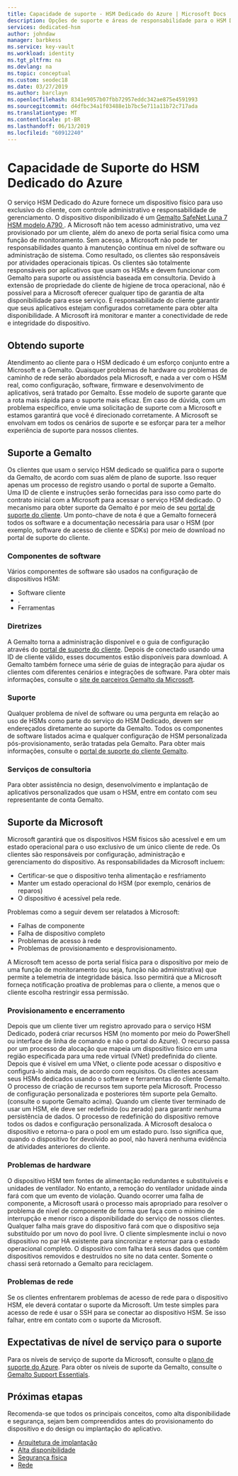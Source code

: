 ```yaml
---
title: Capacidade de suporte - HSM Dedicado do Azure | Microsoft Docs
description: Opções de suporte e áreas de responsabilidade para o HSM Dedicado do Azure em cenários diferentes
services: dedicated-hsm
author: johndaw
manager: barbkess
ms.service: key-vault
ms.workload: identity
ms.tgt_pltfrm: na
ms.devlang: na
ms.topic: conceptual
ms.custom: seodec18
ms.date: 03/27/2019
ms.author: barclayn
ms.openlocfilehash: 8341e9057b07fbb72957eddc342ae875e4591993
ms.sourcegitcommit: d4dfbc34a1f03488e1b7bc5e711a11b72c717ada
ms.translationtype: MT
ms.contentlocale: pt-BR
ms.lasthandoff: 06/13/2019
ms.locfileid: "60912240"
---
```

# <a name="azure-dedicated-hsm-supportability"></a>Capacidade de Suporte do HSM Dedicado do Azure

O serviço HSM Dedicado do Azure fornece um dispositivo físico para uso exclusivo do cliente, com controle administrativo e responsabilidade de gerenciamento. O dispositivo disponibilizado é um [Gemalto SafeNet Luna 7 HSM modelo A790 ](https://safenet.gemalto.com/data-encryption/hardware-security-modules-hsms/safenet-network-hsm/). A Microsoft não tem acesso administrativo, uma vez provisionado por um cliente, além do anexo de porta serial física como uma função de monitoramento.  Sem acesso, a Microsoft não pode ter responsabilidades quanto à manutenção contínua em nível de software ou administração de sistema. Como resultado, os clientes são responsáveis por atividades operacionais típicas.
Os clientes são totalmente responsáveis por aplicativos que usam os HSMs e devem funcionar com Gemalto para suporte ou assistência baseada em consultoria. Devido à extensão de propriedade do cliente de higiene de troca operacional, não é possível para a Microsoft oferecer qualquer tipo de garantia de alta disponibilidade para esse serviço. É responsabilidade do cliente garantir que seus aplicativos estejam configurados corretamente para obter alta disponibilidade. A Microsoft irá monitorar e manter a conectividade de rede e integridade do dispositivo.

## <a name="getting-support"></a>Obtendo suporte

Atendimento ao cliente para o HSM dedicado é um esforço conjunto entre a Microsoft e a Gemalto. Quaisquer problemas de hardware ou problemas de caminho de rede serão abordados pela Microsoft, e nada a ver com o HSM real, como configuração, software, firmware e desenvolvimento de aplicativos, será tratado por Gemalto. Esse modelo de suporte garante que a rota mais rápida para o suporte mais eficaz. Em caso de dúvida, com um problema específico, envie uma solicitação de suporte com a Microsoft e estamos garantirá que você é direcionado corretamente. A Microsoft se envolvam em todos os cenários de suporte e se esforçar para ter a melhor experiência de suporte para nossos clientes.

## <a name="gemalto-support"></a>Suporte a Gemalto

Os clientes que usam o serviço HSM dedicado se qualifica para o suporte da Gemalto, de acordo com suas além de plano de suporte. Isso requer apenas um processo de registro usando o portal de suporte a Gemalto. Uma ID de cliente e instruções serão fornecidas para isso como parte do contrato inicial com a Microsoft para acessar o serviço HSM dedicado. O mecanismo para obter suporte da Gemalto é por meio de seu [portal de suporte do cliente](https://supportportal.gemalto.com/csm/).
Um ponto-chave de nota é que a Gemalto fornecerá todos os software e a documentação necessária para usar o HSM (por exemplo, software de acesso de cliente e SDKs) por meio de download no portal de suporte do cliente.

### <a name="software-components"></a>Componentes de software

Vários componentes de software são usados na configuração de dispositivos HSM:

* Software cliente
* .
* Ferramentas

### <a name="guidance"></a>Diretrizes

A Gemalto torna a administração disponível e o guia de configuração através do [portal de suporte do cliente](https://supportportal.gemalto.com/csm/). Depois de conectado usando uma ID de cliente válido, esses documentos estão disponíveis para download. A Gemalto também fornece uma série de guias de integração para ajudar os clientes com diferentes cenários e integrações de software. Para obter mais informações, consulte o [site de parceiros Gemalto da Microsoft](https://safenet.gemalto.com/partners/microsoft/).

### <a name="support"></a>Suporte

Qualquer problema de nível de software ou uma pergunta em relação ao uso de HSMs como parte do serviço do HSM Dedicado, devem ser endereçados diretamente ao suporte da Gemalto. Todos os componentes de software listados acima e qualquer configuração de HSM personalizada pós-provisionamento, serão tratadas pela Gemalto. Para obter mais informações, consulte o [portal de suporte do cliente Gemalto](https://supportportal.gemalto.com/csm/).

### <a name="consulting-services"></a>Serviços de consultoria

Para obter assistência no design, desenvolvimento e implantação de aplicativos personalizados que usam o HSM, entre em contato com seu representante de conta Gemalto.

## <a name="microsoft-support"></a>Suporte da Microsoft

Microsoft garantirá que os dispositivos HSM físicos são acessível e em um estado operacional para o uso exclusivo de um único cliente de rede. Os clientes são responsáveis por configuração, administração e gerenciamento do dispositivo. As responsabilidades da Microsoft incluem:

* Certificar-se que o dispositivo tenha alimentação e resfriamento
* Manter um estado operacional do HSM (por exemplo, cenários de reparos)
* O dispositivo é acessível pela rede.

Problemas como a seguir devem ser relatados à Microsoft:

* Falhas de componente
* Falha de dispositivo completo
* Problemas de acesso à rede
* Problemas de provisionamento e desprovisionamento.

A Microsoft tem acesso de porta serial física para o dispositivo por meio de uma função de monitoramento (ou seja, função não administrativa) que permite a telemetria de integridade básica.  Isso permitirá que a Microsoft forneça notificação proativa de problemas para o cliente, a menos que o cliente escolha restringir essa permissão. 

### <a name="provisioning-and-decommissioning"></a>Provisionamento e encerramento

Depois que um cliente tiver um registro aprovado para o serviço HSM Dedicado, poderá criar recursos HSM (no momento por meio do PowerShell ou interface de linha de comando e não o portal do Azure). O recurso passa por um processo de alocação que mapeia um dispositivo físico em uma região especificada para uma rede virtual (VNet) predefinida do cliente. Depois que é visível em uma VNet, o cliente pode acessar o dispositivo e configurá-lo ainda mais, de acordo com requisitos. Os clientes acessam seus HSMs dedicados usando o software e ferramentas do cliente Gemalto. O processo de criação de recursos tem suporte pela Microsoft. Processo de configuração personalizada e posteriores têm suporte pela Gemalto. (consulte o suporte Gemalto acima). Quando um cliente tiver terminado de usar um HSM, ele deve ser redefinido (ou zerado) para garantir nenhuma persistência de dados. O processo de redefinição do dispositivo remove todos os dados e configuração personalizada. A Microsoft desaloca o dispositivo e retorna-o para o pool em um estado puro. Isso significa que, quando o dispositivo for devolvido ao pool, não haverá nenhuma evidência de atividades anteriores do cliente. 

### <a name="hardware-issues"></a>Problemas de hardware

O dispositivo HSM tem fontes de alimentação redundantes e substituíveis e unidades de ventilador.  No entanto, a remoção do ventilador unidade ainda fará com que um evento de violação. Quando ocorrer uma falha de componente, a Microsoft usará o processo mais apropriado para resolver o problema de nível de componente de forma que faça com o mínimo de interrupção e menor risco a disponibilidade do serviço de nossos clientes.
Qualquer falha mais grave do dispositivo fará com que o dispositivo seja substituído por um novo do pool livre. O cliente simplesmente inclui o novo dispositivo no par HA existente para sincronizar e retornar para o estado operacional completo. O dispositivo com falha terá seus dados que contêm dispositivos removidos e destruídos no site no data center. Somente o chassi será retornado a Gemalto para reciclagem.


### <a name="networking-issues"></a>Problemas de rede

Se os clientes enfrentarem problemas de acesso de rede para o dispositivo HSM, ele deverá contatar o suporte da Microsoft. Um teste simples para acesso de rede é usar o SSH para se conectar ao dispositivo HSM. Se isso falhar, entre em contato com o suporte da Microsoft.

## <a name="service-level-expectations-for-support"></a>Expectativas de nível de serviço para o suporte

Para os níveis de serviço de suporte da Microsoft, consulte o [plano de suporte do Azure](https://azure.microsoft.com/support/plans/).
Para obter os níveis de suporte da Gemalto, consulte o [Gemalto Support Essentials](https://azure.microsoft.com/support/plans/).

## <a name="next-steps"></a>Próximas etapas

Recomenda-se que todos os principais conceitos, como alta disponibilidade e segurança, sejam bem compreendidos antes do provisionamento do dispositivo e do design ou implantação do aplicativo.

* [Arquitetura de implantação](deployment-architecture.md)
* [Alta disponibilidade](high-availability.md)
* [Segurança física](physical-security.md)
* [Rede](networking.md)

